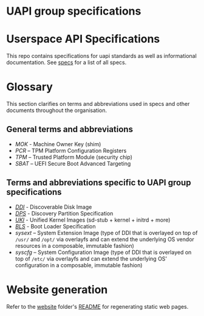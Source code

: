 # UAPI group specifications


# Userspace API Specifications

This repo contains specifications for uapi standards as well as informational documentation.
See [specs](specs/) for a list of all specs.

# Glossary

This section clarifies on terms and abbreviations used in specs and other documents throughout the organisation.

## General terms and abbreviations
- *MOK* - Machine Owner Key (shim)
- *PCR* – TPM Platform Configuration Registers
- *TPM* – Trusted Platform Module (security chip)
- *SBAT* – UEFI Secure Boot Advanced Targeting

## Terms and abbreviations specific to UAPI group specifications
- [*DDI*](specs/discoverable_disk_image.md) - Discoverable Disk Image
- [*DPS*](specs/discoverable_partitions_specification.md) - Discovery Partition Specification
- [*UKI*](specs/unified_kernel_image.md) - Unified Kernel Images (sd-stub + kernel + initrd + more)
- [*BLS*](specs/boot_loader_specification.md) - Boot Loader Specification
- *sysext* – System Extension Image (type of DDI that is overlayed on top of `/usr/` and `/opt/` via overlayfs and can extend the underlying OS vendor resources in a composable, immutable fashion)
- *syscfg* – System Configuration Image (type of DDI that is overlayed on top of `/etc/` via overlayfs and can extend the underlying OS' configuration in a composable, immutable fashion)

# Website generation

Refer to the [website](website/) folder's [README](website/README.md) for regenerating static web pages.
